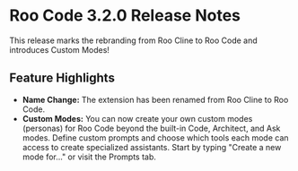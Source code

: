 # Roo Code 3.2.0 Release Notes

This release marks the rebranding from Roo Cline to Roo Code and introduces Custom Modes!

## Feature Highlights

*   **Name Change:** The extension has been renamed from Roo Cline to Roo Code.
*   **Custom Modes:** You can now create your own custom modes (personas) for Roo Code beyond the built-in Code, Architect, and Ask modes. Define custom prompts and choose which tools each mode can access to create specialized assistants. Start by typing "Create a new mode for..." or visit the Prompts tab.